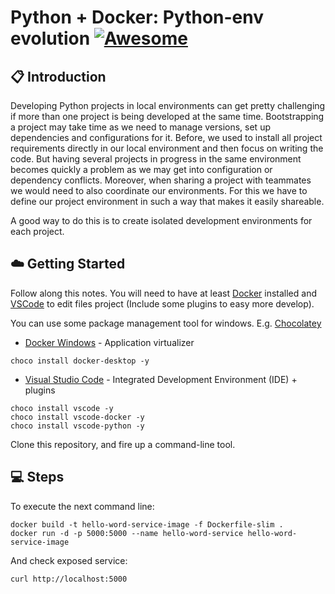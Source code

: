 # Python + Docker: Python-env evolution [![Awesome](https://awesome.re/badge-flat.svg)](https://awesome.re)

## :clipboard: Introduction

Developing Python projects in local environments can get pretty challenging if more than one project is being developed at the same time. Bootstrapping a project may take time as we need to manage versions, set up dependencies and configurations for it. Before, we used to install all project requirements directly in our local environment and then focus on writing the code. But having several projects in progress in the same environment becomes quickly a problem as we may get into configuration or dependency conflicts. Moreover, when sharing a project with teammates we would need to also coordinate our environments. For this we have to define our project environment in such a way that makes it easily shareable. 

A good way to do this is to create isolated development environments for each project.

## :cloud: Getting Started

Follow along this notes. You will need to have at least [Docker](https://www.docker.com/) installed and [VSCode](https://code.visualstudio.com/) to edit files project (Include some plugins to easy more develop). 

You can use some package management tool for windows. E.g. [Chocolatey](https://chocolatey.org/)

*	[Docker Windows](https://www.docker.com) - Application virtualizer

```
choco install docker-desktop -y
```

*	[Visual Studio Code](https://code.visualstudio.com/) - Integrated Development Environment (IDE) + plugins

```
choco install vscode -y
choco install vscode-docker -y
choco install vscode-python -y
```

Clone this repository, and fire up a command-line tool.

## :computer: Steps

To execute the next command line:

```
docker build -t hello-word-service-image -f Dockerfile-slim .
docker run -d -p 5000:5000 --name hello-word-service hello-word-service-image
```

And check exposed service:

```
curl http://localhost:5000
```
